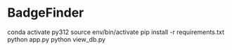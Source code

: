 # BadgeFinder
conda activate py312
source env/bin/activate
pip install -r requirements.txt
python app.py
python view_db.py
